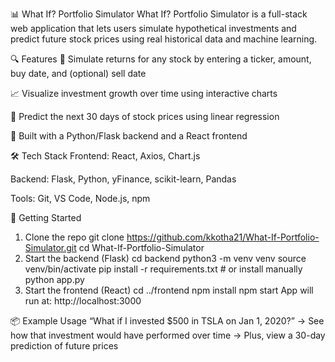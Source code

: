 📊 What If? Portfolio Simulator
What If? Portfolio Simulator is a full-stack web application that lets users simulate hypothetical investments and predict future stock prices using real historical data and machine learning.

🔍 Features
💸 Simulate returns for any stock by entering a ticker, amount, buy date, and (optional) sell date

📈 Visualize investment growth over time using interactive charts

🔮 Predict the next 30 days of stock prices using linear regression

🔁 Built with a Python/Flask backend and a React frontend

🛠 Tech Stack
Frontend: React, Axios, Chart.js

Backend: Flask, Python, yFinance, scikit-learn, Pandas

Tools: Git, VS Code, Node.js, npm

🚀 Getting Started
1. Clone the repo
git clone https://github.com/kkotha21/What-If-Portfolio-Simulator.git
cd What-If-Portfolio-Simulator
2. Start the backend (Flask)
cd backend
python3 -m venv venv
source venv/bin/activate
pip install -r requirements.txt  # or install manually
python app.py
3. Start the frontend (React)
cd ../frontend
npm install
npm start
App will run at: http://localhost:3000

📦 Example Usage
“What if I invested $500 in TSLA on Jan 1, 2020?”
→ See how that investment would have performed over time
→ Plus, view a 30-day prediction of future prices
